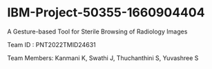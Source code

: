# IBM-Project-50355-1660904404

A Gesture-based Tool for Sterile Browsing of Radiology Images

Team ID : PNT2022TMID24631

Team Members:
  Kanmani K,
  Swathi J,
  Thuchanthini S,
  Yuvashree S
